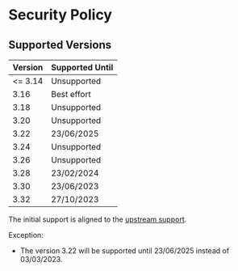 # Security Policy

## Supported Versions

| Version | Supported Until |
| ------- | --------------- |
| <= 3.14 | Unsupported     |
| 3.16    | Best effort     |
| 3.18    | Unsupported     |
| 3.20    | Unsupported     |
| 3.22    | 23/06/2025      |
| 3.24    | Unsupported     |
| 3.26    | Unsupported     |
| 3.28    | 23/02/2024      |
| 3.30    | 23/06/2023      |
| 3.32    | 27/10/2023      |

The initial support is aligned to the [upstream support](https://www.qgis.org/en/site/getinvolved/development/roadmap.html#release-schedule).

Exception:

- The version 3.22 will be supported until 23/06/2025 instead of 03/03/2023.
